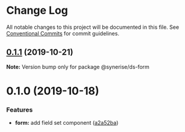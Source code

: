 # Change Log

All notable changes to this project will be documented in this file.
See [Conventional Commits](https://conventionalcommits.org) for commit guidelines.

## [0.1.1](https://github.com/Synerise/synerise-design/compare/@synerise/ds-form@0.1.0...@synerise/ds-form@0.1.1) (2019-10-21)

**Note:** Version bump only for package @synerise/ds-form





# 0.1.0 (2019-10-18)


### Features

* **form:** add field set component ([a2a52ba](https://github.com/Synerise/synerise-design/commit/a2a52ba))

